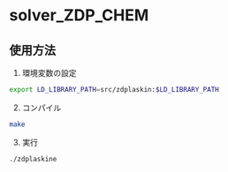 # solver_ZDP_CHEM
## 使用方法
1. 環境変数の設定
```bash
export LD_LIBRARY_PATH=src/zdplaskin:$LD_LIBRARY_PATH
```
2. コンパイル
```bash
make
```
3. 実行
```bash
./zdplaskine
```
